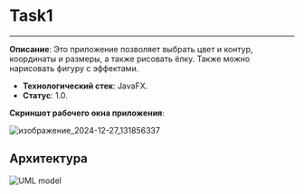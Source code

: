 # Task1
----------------
**Описание**:  Это приложение позволяет выбрать цвет и контур, координаты и размеры, а также рисовать ёлку. Также можно нарисовать фигуру с эффектами.
 - **Технологический стек**: JavaFX.
 - **Статус**:  1.0.

**Скриншот рабочего окна приложения**:

![изображение_2024-12-27_131856337](https://github.com/user-attachments/assets/d6936d98-458f-495c-9cd2-21f3d2a4eef5)

## Архитектура
![UML model](https://github.com/user-attachments/assets/94759896-74ca-4c0c-8c69-16cd15cf597c)
